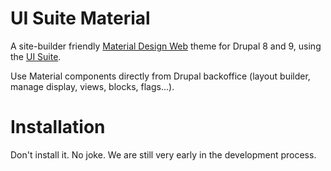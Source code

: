 # UI Suite Material 

A site-builder friendly [Material Design Web](https://m2.material.io/develop/web) theme for Drupal 8 and 9, using the [UI Suite](https://www.drupal.org/project/ui_suite).

Use Material components directly from Drupal backoffice (layout builder, manage display, views, blocks, flags...).

# Installation

Don't install it. No joke. We are still very early in the development process.